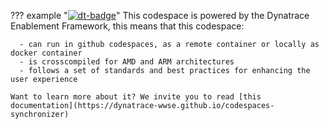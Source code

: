 ??? example "[![dt-badge](https://img.shields.io/badge/powered_by-DT_enablement-8A2BE2?logo=dynatrace)](https://dynatrace-wwse.github.io/codespaces-synchronizer)"
    This codespace is powered by the Dynatrace Enablement Framework, this means that this codespace:

      - can run in github codespaces, as a remote container or locally as docker container
      - is crosscompiled for AMD and ARM architectures
      - follows a set of standards and best practices for enhancing the user experience
    
    Want to learn more about it? We invite you to read [this documentation](https://dynatrace-wwse.github.io/codespaces-synchronizer)
